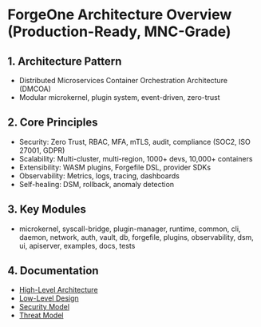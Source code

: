 # ForgeOne Architecture Overview (Production-Ready, MNC-Grade)

## 1. Architecture Pattern
- Distributed Microservices Container Orchestration Architecture (DMCOA)
- Modular microkernel, plugin system, event-driven, zero-trust

## 2. Core Principles
- Security: Zero Trust, RBAC, MFA, mTLS, audit, compliance (SOC2, ISO 27001, GDPR)
- Scalability: Multi-cluster, multi-region, 1000+ devs, 10,000+ containers
- Extensibility: WASM plugins, Forgefile DSL, provider SDKs
- Observability: Metrics, logs, tracing, dashboards
- Self-healing: DSM, rollback, anomaly detection

## 3. Key Modules
- microkernel, syscall-bridge, plugin-manager, runtime, common, cli, daemon, network, auth, vault, db, forgefile, plugins, observability, dsm, ui, apiserver, examples, docs, tests

## 4. Documentation
- [High-Level Architecture](./hld.md)
- [Low-Level Design](./lld.md)
- [Security Model](./security-model.md)
- [Threat Model](./security-threat-model.md)